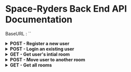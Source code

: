 # Space-Ryders Back End API Documentation

BaseURL : ``
<details>
<summary><b>POST - Register a new user</b></summary>

<b>Endpoint:</b> `/registration/`
</br>
Requires an object with a username, password1 and password2:

```json
{
  "username": "testuser123",
  "password1": "password123",
  "password2": "password123"
}
```

When successful will return status code of 201 (CREATED), and an object containing the key/token (example):

```json
{
  "key": "39ef2ef932da123b8f91955b813be06fa123ffd3"
}
```

</details>

<details>
<summary><b>POST - Login an existing user</b></summary>

<b>Endpoint:</b> `/login/`
</br>
Requires an object with a username, password:

```json
{
  "username": "testuser123",
  "password": "password123"
}
```

When successful will return status code of 200 (OK), and an object containing the key/token (example):

```json
{
  "key": "39ef2ef932da123b8f91955b813be06fa123ffd3"
}
```

</details>

<details>
<summary><b>GET - Get user's intial room</b></summary>

<b>Endpoint:</b> `/adv/init/`
</br>
Requires Authorization key in headers with token as the value.

When successful will return status code of 200 (OK), and an object containing the user and room details (example):

```json
{
  "uuid": "a303434f-e5cc-4a5a-9ad9-46d7ac24c75b",
  "name": "testuser",
  "title": "hive-e87",
  "x_coor": 0,
  "y_coor": 42,
  "description": "Son a Bee***, this planet smells of adj geyser",
  "nextRooms": [
    {
      "n": 1027
    },
    {
      "e": 1051
    },
    {
      "s": 1071
    },
    {
      "w": 0
    }
  ],
  "players": []
}
```

</details>
<details>
<summary><b>POST - Move user to another room</b></summary>
<b>Endpoint:</b> `/adv/move/`
</br>
Requires Authorization key in headers with token as the value.
</br>
Requires a request object with the direction:

```json
{
  "direction": "n"
}
```

When successful will return status code of 200 (OK), and an object containing the user and room details (example):

```json
{
  "name": "admin",
  "title": "hive-w315",
  "description": "Perplexed by the ordinary twin stars, you trod along past the invisible, habitat.",
  "players": [],
  "nextRooms": [
    {
      "n": 1005
    },
    {
      "e": 1028
    },
    {
      "s": 1050
    },
    {
      "w": 0
    }
  ],
  "error_msg": ""
}
```

</details>

<details>
<summary><b>GET - Get all rooms</b></summary>
<b>Endpoint:</b> `/adv/matrix/`
</br>
No token, request body, or headers required.
</br>
Requires a response object with the direction:

```json
{
  "direction": "n"
}
```

When successful will return status code of 200 (OK), and an array of arrays containing 1s ## and 0s that signify which are rooms and which are not.

</details>